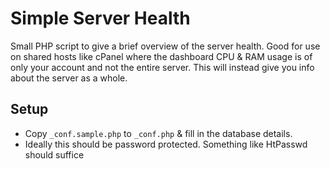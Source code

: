 # Simple Server Health
Small PHP script to give a brief overview of the server health. Good for use on shared hosts like cPanel where the dashboard CPU & RAM usage is of only your account and not the entire server. This will instead give you info about the server as a whole.

## Setup
* Copy <code>_conf.sample.php</code> to <code>_conf.php</code> & fill in the database details.
* Ideally this should be password protected. Something like HtPasswd should suffice

